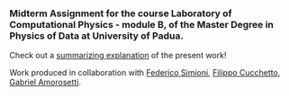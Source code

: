### Midterm Assignment for the course Laboratory of Computational Physics - module B, of the Master Degree in Physics of Data at University of Padua.
Check out a [summarizing explanation](https://github.com/emanuele-quaglio/LCPb_Midterm_Assignment/blob/main/LCPB_23-24_exercise3_XGB.pdf) of the present work!  

Work produced in collaboration with [Federico Simioni](https://github.com/federicosimioni), [Filippo Cucchetto](https://github.com/FilippoCucchetto), [Gabriel Amorosetti](https://github.com/AmorosettiG).
